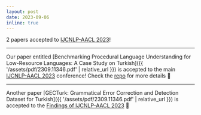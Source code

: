 ```yaml
---
layout: post
date: 2023-09-06
inline: true
---
```


2 papers accepted to [IJCNLP-AACL 2023](http://www.ijcnlp-aacl2023.org/)!

***
Our paper entitled [Benchmarking Procedural Language Understanding for Low-Resource Languages: A Case Study on Turkish]({{ '/assets/pdf/2309.11346.pdf' | relative_url }}) is accepted to the main [IJCNLP-AACL 2023](http://www.ijcnlp-aacl2023.org/) conference! Check the [repo](https://github.com/GGLAB-KU/turkish-plu) for more details 📣

***
Another paper [GECTurk: Grammatical Error Correction and Detection Dataset for Turkish]({{ '/assets/pdf/2309.11346.pdf' | relative_url }}) is accepted to the [Findings of IJCNLP-AACL 2023](http://www.ijcnlp-aacl2023.org/) 📣